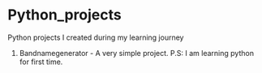 # Python_projects
Python projects I created during my learning journey

1) Bandnamegenerator - A very simple project.
P.S: I am learning python for first time.